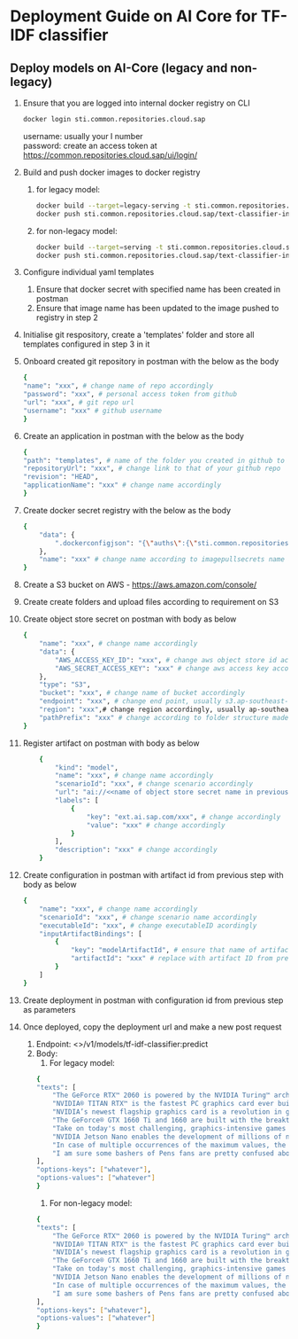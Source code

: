 # Deployment Guide on AI Core for TF-IDF classifier

## Deploy models on AI-Core (legacy and non-legacy)
1. Ensure that you are logged into internal docker registry on CLI
    ```sh
    docker login sti.common.repositories.cloud.sap
    ```
    username: usually your I number\
    password: create an access token at https://common.repositories.cloud.sap/ui/login/

1. Build and push docker images to docker registry
    1. for legacy model:
        ```sh
        docker build --target=legacy-serving -t sti.common.repositories.cloud.sap/text-classifier-inference-legacy .
        docker push sti.common.repositories.cloud.sap/text-classifier-inference-legacy:latest
        ```

    1. for non-legacy model:
        ```sh
        docker build --target=serving -t sti.common.repositories.cloud.sap/text-classifier-inference .
        docker push sti.common.repositories.cloud.sap/text-classifier-inference:latest
        ```

1. Configure individual yaml templates
    1. Ensure that docker secret with specified name has been created in postman
    1. Ensure that image name has been updated to the image pushed to registry in step 2

1. Initialise git respository, create a 'templates' folder and store all templates configured in step 3 in it

1. Onboard created git repository in postman with the below as the body
    ```sh
    {
    "name": "xxx", # change name of repo accordingly
    "password": "xxx", # personal access token from github
    "url": "xxx", # git repo url
    "username": "xxx" # github username
    }
    ```

1. Create an application in postman with the below as the body
    ```sh
    {
    "path": "templates", # name of the folder you created in github to store templates
    "repositoryUrl": "xxx", # change link to that of your github repo
    "revision": "HEAD",
    "applicationName": "xxx" # change name accordingly
    }
    ```

1. Create docker secret registry with the below as the body
    ```sh
    {
        "data": {
            ".dockerconfigjson": "{\"auths\":{\"sti.common.repositories.cloud.sap\":{\"username\":\"xxx\", \"password\":\"xxx\"}}}" # username and password is the same as in step 1 
        },
        "name": "xxx" # change name according to imagepullsecrets name as written in yaml template
    }
    ````

1. Create a S3 bucket on AWS - https://aws.amazon.com/console/

1. Create create folders and upload files according to requirement on S3

1. Create object store secret on postman with body as below
    ```sh
    {
        "name": "xxx", # change name accordingly
        "data": {
            "AWS_ACCESS_KEY_ID": "xxx", # change aws object store id accordingly
            "AWS_SECRET_ACCESS_KEY": "xxx" # change aws access key accordingly
        },
        "type": "S3",
        "bucket": "xxx", # change name of bucket accordingly
        "endpoint": "xxx", # change end point, usually s3.ap-southeast-1.amazonaws.com
        "region": "xxx",# change region accordingly, usually ap-southeast-1
        "pathPrefix": "xxx" # change according to folder structure made in previous step
    }
    ```

1. Register artifact on postman with body as below
    ```sh
        {
            "kind": "model",
            "name": "xxx", # change name accordingly
            "scenarioId": "xxx", # change scenario accordingly
            "url": "ai://<<name of object store secret name in previous step>>/xxx", # change according to folder structure of object store
            "labels": [
                {
                    "key": "ext.ai.sap.com/xxx", # change accordingly
                    "value": "xxx" # change accordingly
                }
            ],
            "description": "xxx" # change accordingly
        }
    ```

1. Create configuration in postman with artifact id from previous step with body as below
    ```sh
    {
        "name": "xxx", # change name accordingly
        "scenarioId": "xxx", # change scenario name accordingly
        "executableId": "xxx", # change executableID acordingly
        "inputArtifactBindings": [
            {
                "key": "modelArtifactId", # ensure that name of artifact binding matches with that in yaml template
                "artifactId": "xxx" # replace with artifact ID from previous step
            }
        ]
    }
    ```

1. Create deployment in postman with configuration id from previous step as parameters

1. Once deployed, copy the deployment url and make a new post request
    1. Endpoint: <<deployment url>>/v1/models/tf-idf-classifier:predict
    1. Body: 
        1. For legacy model: 
        ```sh
        {
        "texts": [
            "The GeForce RTX™ 2060 is powered by the NVIDIA Turing™ architecture, bringing incredible performance and the power of real-time ray tracing and AI to the latest games and to every gamer. RTX. It’s On.",
            "NVIDIA® TITAN RTX™ is the fastest PC graphics card ever built. It’s powered by the award-winning Turing™ architecture, bringing 130 Tensor TFLOPs of performance, 576 tensor cores, and 24 GB of ultra-fast GDDR6 memory to your PC.",
            "NVIDIA’s newest flagship graphics card is a revolution in gaming realism and performance. Its powerful NVIDIA Turing™ GPU architecture, breakthrough technologies, and 11 GB of next-gen, ultra-fast GDDR6 memory make it the world’s ultimate gaming GPU. RTX. It’s On.",
            "The GeForce® GTX 1660 Ti and 1660 are built with the breakthrough graphics performance of the award-winning NVIDIA Turing™ architecture. Easily upgrade your PC and get performance that rivals the GeForce GTX 1070*, a 16 Series GPU is a blazing-fast supercharger for today’s most popular games, and even faster with modern titles.",
            "Take on today's most challenging, graphics-intensive games without missing a beat. The GeForce GTX 1070 Ti and GeForce GTX 1070 graphics cards deliver the incredible speed and power of NVIDIA Pascal™—the most advanced gaming GPU architecture ever created. This is the ultimate gaming platform. #GameReady.",
            "NVIDIA Jetson Nano enables the development of millions of new small, low-power AI systems. It opens new worlds of embedded IoT applications, including entry-level Network Video Recorders (NVRs), home robots, and intelligent gateways with full analytics capabilities.",
            "In case of multiple occurrences of the maximum values, the indices corresponding to the first occurrence are returned.",
            "I am sure some bashers of Pens fans are pretty confused about the lack of any kind of posts about the recent Pens massacre of the Devils."
        ],
        "options-keys": ["whatever"],
        "options-values": ["whatever"]
        }
        ```
        1. For non-legacy model: 
        ```sh
        {
        "texts": [
            "The GeForce RTX™ 2060 is powered by the NVIDIA Turing™ architecture, bringing incredible performance and the power of real-time ray tracing and AI to the latest games and to every gamer. RTX. It’s On.",
            "NVIDIA® TITAN RTX™ is the fastest PC graphics card ever built. It’s powered by the award-winning Turing™ architecture, bringing 130 Tensor TFLOPs of performance, 576 tensor cores, and 24 GB of ultra-fast GDDR6 memory to your PC.",
            "NVIDIA’s newest flagship graphics card is a revolution in gaming realism and performance. Its powerful NVIDIA Turing™ GPU architecture, breakthrough technologies, and 11 GB of next-gen, ultra-fast GDDR6 memory make it the world’s ultimate gaming GPU. RTX. It’s On.",
            "The GeForce® GTX 1660 Ti and 1660 are built with the breakthrough graphics performance of the award-winning NVIDIA Turing™ architecture. Easily upgrade your PC and get performance that rivals the GeForce GTX 1070*, a 16 Series GPU is a blazing-fast supercharger for today’s most popular games, and even faster with modern titles.",
            "Take on today's most challenging, graphics-intensive games without missing a beat. The GeForce GTX 1070 Ti and GeForce GTX 1070 graphics cards deliver the incredible speed and power of NVIDIA Pascal™—the most advanced gaming GPU architecture ever created. This is the ultimate gaming platform. #GameReady.",
            "NVIDIA Jetson Nano enables the development of millions of new small, low-power AI systems. It opens new worlds of embedded IoT applications, including entry-level Network Video Recorders (NVRs), home robots, and intelligent gateways with full analytics capabilities.",
            "In case of multiple occurrences of the maximum values, the indices corresponding to the first occurrence are returned.",
            "I am sure some bashers of Pens fans are pretty confused about the lack of any kind of posts about the recent Pens massacre of the Devils."
        ],
        "options-keys": ["whatever"],
        "options-values": ["whatever"]
        }
    ```